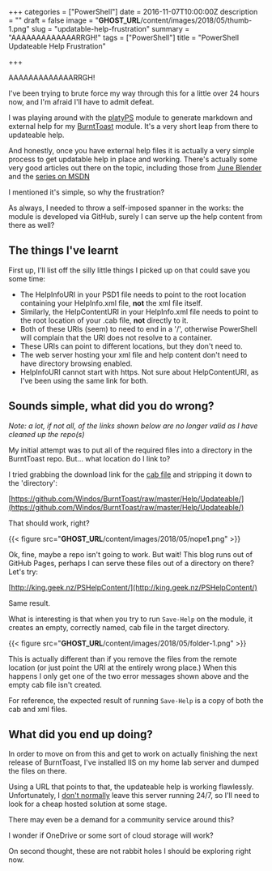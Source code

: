 +++
categories = ["PowerShell"]
date = 2016-11-07T10:00:00Z
description = ""
draft = false
image = "__GHOST_URL__/content/images/2018/05/thumb-1.png"
slug = "updatable-help-frustration"
summary = "AAAAAAAAAAAAARRGH!"
tags = ["PowerShell"]
title = "PowerShell Updateable Help Frustration"

+++


AAAAAAAAAAAAARRGH!

I've been trying to brute force my way through this for a little over 24 hours now, and I'm afraid I'll have to admit defeat.

I was playing around with the [platyPS](https://github.com/PowerShell/platyPS) module to generate markdown and external help for my [BurntToast](https://github.com/Windos/BurntToast) module. It's a very short leap from there to updateable help.

And honestly, once you have external help files it is actually a very simple process to get updatable help in place and working. There's actually some very good articles out there on the topic, including those from [June Blender](http://info.sapien.com/index.php/scripting/scripting-help/helpuri-v-helpinfouri) and the [series on MSDN](https://msdn.microsoft.com/en-us/library/hh852754(v=vs.85).aspx)

I mentioned it's simple, so why the frustration?

As always, I needed to throw a self-imposed spanner in the works: the module is developed via GitHub, surely I can serve up the help content from there as well?

## **The things I've learnt**

First up, I'll list off the silly little things I picked up on that could save you some time:

* The HelpInfoURI in your PSD1 file needs to point to the root location containing your HelpInfo.xml file, **not** the xml file itself.
* Similarly, the HelpContentURI in your HelpInfo.xml file needs to point to the root location of your .cab file, **not** directly to it.
* Both of these URIs (seem) to need to end in a '/', otherwise PowerShell will complain that the URI does not resolve to a container.
* These URIs can point to different locations, but they don't need to.
* The web server hosting your xml file and help content don't need to have directory browsing enabled.
* HelpInfoURI cannot start with https. Not sure about HelpContentURI, as I've been using the same link for both.

## **Sounds simple, what did you do wrong?**

_Note: a lot, if not all, of the links shown below are no longer valid as I have cleaned up the repo(s)_

My initial attempt was to put all of the required files into a directory in the BurntToast repo. But... what location do I link to?

I tried grabbing the download link for the [cab file](https://github.com/Windos/BurntToast/raw/master/Help/Updateable/BurntToast_751a2aeb-a68f-422e-a2ea-376bdd81612a_en-US_helpcontent.cab) and stripping it down to the 'directory':

[https://github.com/Windos/BurntToast/raw/master/Help/Updateable/](https://github.com/Windos/BurntToast/raw/master/Help/Updateable/)

That should work, right?

{{< figure src="__GHOST_URL__/content/images/2018/05/nope1.png" >}}

Ok, fine, maybe a repo isn't going to work. But wait! This blog runs out of GitHub Pages, perhaps I can serve these files out of a directory on there? Let's try:

[http://king.geek.nz/PSHelpContent/](http://king.geek.nz/PSHelpContent/)

Same result.

What is interesting is that when you try to run `Save-Help` on the module, it creates an empty, correctly named, cab file in the target directory.

{{< figure src="__GHOST_URL__/content/images/2018/05/folder-1.png" >}}

This is actually different than if you remove the files from the remote location (or just point the URI at the entirely wrong place.) When this happens I only get one of the two error messages shown above and the empty cab file isn't created.

For reference, the expected result of running `Save-Help` is a copy of both the cab and xml files.

## **What did you end up doing?**

In order to move on from this and get to work on actually finishing the next release of BurntToast, I've installed IIS on my home lab server and dumped the files on there.

Using a URL that points to that, the updateable help is working flawlessly. Unfortunately, I [don't normally](https://king.geek.nz/2016/07/04/home-server-shutdown/) leave this server running 24/7, so I'll need to look for a cheap hosted solution at some stage.

There may even be a demand for a community service around this?

I wonder if OneDrive or some sort of cloud storage will work?

On second thought, these are not rabbit holes I should be exploring right now.

